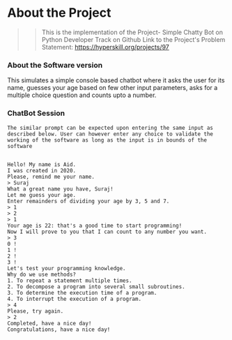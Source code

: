# About the Project
> > This is the implementation of the Project- Simple Chatty Bot on Python Developer Track on Github
    Link to the Project's Problem Statement: https://hyperskill.org/projects/97
### About the Software version
This simulates a simple console based chatbot where it asks the user for its name, guesses your age based on few other input parameters, asks for a multiple choice question and counts upto a number.
### ChatBot Session
```The similar prompt can be expected upon entering the same input as described below. User can however enter any choice to validate the working of the software as long as the input is in bounds of the software```

<pre><code class="language-no-highlight">
Hello! My name is Aid.
I was created in 2020.
Please, remind me your name.
> Suraj
What a great name you have, Suraj!
Let me guess your age.
Enter remainders of dividing your age by 3, 5 and 7.
> 1 
> 2
> 1
Your age is 22: that's a good time to start programming!
Now I will prove to you that I can count to any number you want.
> 3
0 !
1 !
2 !
3 !
Let's test your programming knowledge.
Why do we use methods?
1. To repeat a statement multiple times.
2. To decompose a program into several small subroutines.
3. To determine the execution time of a program.
4. To interrupt the execution of a program.
> 4
Please, try again.
> 2
Completed, have a nice day!
Congratulations, have a nice day!
</code></pre>

